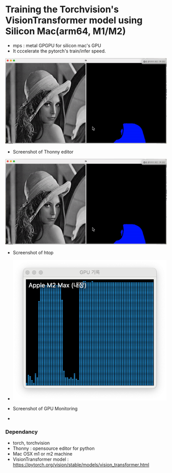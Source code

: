 # Training the Torchvision's VisionTransformer model using Silicon Mac(arm64, M1/M2)
- mps : metal GPGPU for silicon mac's GPU
- It cccelerate the pytorch's train/infer speed.

![Thonny example]( https://github.com/bemoregt/mps_sam_tkinter_pytorch/blob/main/sam_demo.gif "demo")
- Screenshot of Thonny editor

![htop example]( https://github.com/bemoregt/mps_sam_tkinter_pytorch/blob/main/sam_demo.gif "demo")
- Screenshot of htop

- ![gpu graph example]( https://github.com/bemoregt/mps_vit_finetune_infer/blob/main/gpu.png "demo")
- Screenshot of GPU Monitoring

- 
### Dependancy
- torch, torchvision
- Thonny : opensource editor for python
- Mac OSX m1 or m2 machine
- VisionTransformer model : https://pytorch.org/vision/stable/models/vision_transformer.html
  
